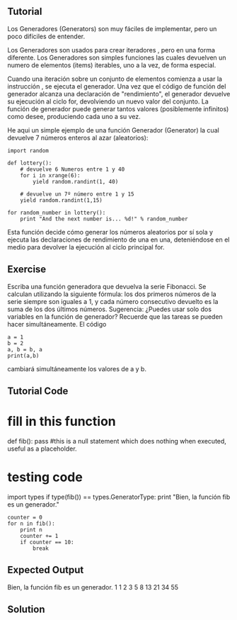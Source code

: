 Tutorial
--------

Los Generadores (Generators) son muy fáciles de implementar, pero un poco difíciles de entender.

Los Generadores son usados para crear iteradores , pero en una forma diferente. Los Generadores son simples funciones las cuales devuelven un numero de elementos (items) iterables, uno a la vez, de forma especial.

Cuando una iteración sobre un conjunto de elementos comienza a usar la instrucción <for>, se ejecuta el generador. Una vez que el código de función del generador alcanza una declaración de "rendimiento", el generador devuelve su ejecución al ciclo for, devolviendo un nuevo valor del conjunto. La función de generador puede generar tantos valores (posiblemente infinitos) como desee, produciendo cada uno a su vez.

He aqui un simple ejemplo de una función Generador (Generator) la cual devuelve 7 números enteros al azar (aleatorios):

    import random

    def lottery():
        # devuelve 6 Numeros entre 1 y 40
        for i in xrange(6):
            yield random.randint(1, 40)

        # devuelve un 7º número entre 1 y 15
        yield random.randint(1,15)

    for random_number in lottery():
        print "And the next number is... %d!" % random_number

Esta función decide cómo generar los números aleatorios por sí sola y ejecuta las declaraciones de rendimiento de una en una, deteniéndose en el medio para devolver la ejecución al ciclo principal for.


Exercise
--------
Escriba una función generadora que devuelva la serie Fibonacci. Se calculan utilizando la siguiente fórmula: los dos primeros números de la serie siempre son iguales a 1, y cada número consecutivo devuelto es la suma de los dos últimos números.
Sugerencia: ¿Puedes usar solo dos variables en la función de generador? Recuerde que las tareas se pueden hacer simultáneamente. El código

    a = 1
    b = 2
    a, b = b, a
    print(a,b)

cambiará simultáneamente los valores de a y b.


Tutorial Code
-------------

# fill in this function
def fib():
    pass #this is a null statement which does nothing when executed, useful as a placeholder.

# testing code
import types
if type(fib()) == types.GeneratorType:
    print "Bien, la función fib es un generador."

    counter = 0
    for n in fib():
        print n
        counter += 1
        if counter == 10:
            break



Expected Output
---------------

Bien, la función fib es un generador.
1
1
2
3
5
8
13
21
34
55

Solution
--------
